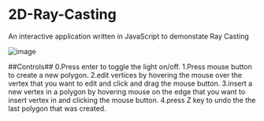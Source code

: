 # 2D-Ray-Casting
An interactive application written in JavaScript to demonstate Ray Casting 


![image](https://github.com/user-attachments/assets/2b546d21-36a9-4238-a2da-06b7117154be)


##Controls##
0.Press enter to toggle the light on/off.
1.Press mouse button to create a new polygon.
2.edit vertices by hovering the mouse over the vertex that you want to edit and click and drag the mouse button.
3.insert a new vertex in a polygon by hovering mouse on the edge that you want to insert vertex in and clicking the mouse button.
4.press Z key to undo the the last polygon that was created.
